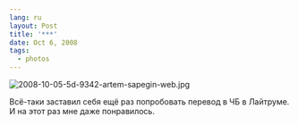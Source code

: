 ```yaml
---
lang: ru
layout: Post
title: '***'
date: Oct 6, 2008
tags:
  - photos
---
```


![2008-10-05-5d-9342-artem-sapegin-web.jpg](upload://2008-10-05-5d-9342-artem-sapegin-web.jpg)

Всё-таки заставил себя ещё раз попробовать перевод в ЧБ в Лайтруме. И на этот раз мне даже понравилось.
